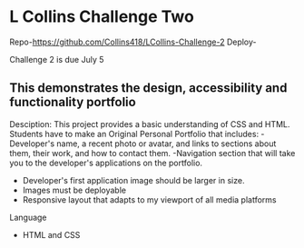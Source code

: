 # L Collins Challenge Two

 Repo-https://github.com/Collins418/LCollins-Challenge-2
 Deploy-
 
Challenge 2 is due July 5

## This demonstrates the design, accessibility and functionality portfolio

 Desciption:
 This project provides a basic understanding of CSS and HTML. Students have to make an Original Personal Portfolio that includes:
 -Developer's name, a recent photo or avatar, and links to sections about them, their work, and how to contact them.
-Navigation section that will take you to the developer's applications on the portfolio.
- Developer's first application image should be larger in size.
- Images must be deployable
- Responsive layout that adapts to my viewport of all media platforms

Language
- HTML and CSS





#
